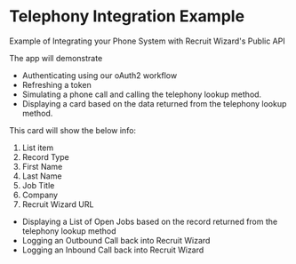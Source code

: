 # Telephony Integration Example

Example of Integrating your Phone System with Recruit Wizard's Public API

The app will demonstrate

 - Authenticating using our oAuth2 workflow 
 - Refreshing a token
 - Simulating a phone call and calling the telephony lookup method.
 - Displaying a card based on the data returned from the telephony
   lookup method.

This card will show the below info:

 1. List item
 2. Record Type
 3. First Name
 4. Last Name
 5. Job Title
 6. Company
 7. Recruit Wizard URL
 - Displaying a List of Open Jobs based on the record returned from the telephony lookup method
 - Logging an Outbound Call back into Recruit Wizard
 - Logging an Inbound Call back into Recruit Wizard
